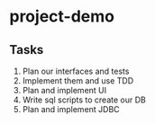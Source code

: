 # project-demo
## Tasks
1. Plan our interfaces and tests
2. Implement them and use TDD
3. Plan and implement UI
4. Write sql scripts to create our DB
5. Plan and implement JDBC